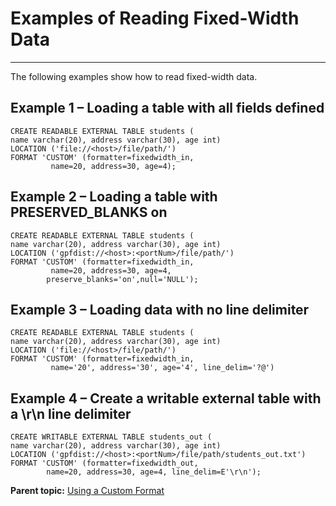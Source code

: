 # Examples of Reading Fixed-Width Data
---

The following examples show how to read fixed-width data.

## <a id="ex1"></a>Example 1 – Loading a table with all fields defined

```
CREATE READABLE EXTERNAL TABLE students (
name varchar(20), address varchar(30), age int)
LOCATION ('file://<host>/file/path/')
FORMAT 'CUSTOM' (formatter=fixedwidth_in, 
         name=20, address=30, age=4);

```

## <a id="ex2"></a>Example 2 – Loading a table with PRESERVED\_BLANKS on

```
CREATE READABLE EXTERNAL TABLE students (
name varchar(20), address varchar(30), age int)
LOCATION ('gpfdist://<host>:<portNum>/file/path/')
FORMAT 'CUSTOM' (formatter=fixedwidth_in, 
         name=20, address=30, age=4,
        preserve_blanks='on',null='NULL');

```

## <a id="ex3"></a>Example 3 – Loading data with no line delimiter

```
CREATE READABLE EXTERNAL TABLE students (
name varchar(20), address varchar(30), age int)
LOCATION ('file://<host>/file/path/')
FORMAT 'CUSTOM' (formatter=fixedwidth_in, 
         name='20', address='30', age='4', line_delim='?@')

```

## <a id="ex4"></a>Example 4 – Create a writable external table with a \\r\\n line delimiter

```
CREATE WRITABLE EXTERNAL TABLE students_out (
name varchar(20), address varchar(30), age int)
LOCATION ('gpfdist://<host>:<portNum>/file/path/students_out.txt')     
FORMAT 'CUSTOM' (formatter=fixedwidth_out, 
        name=20, address=30, age=4, line_delim=E'\r\n');

```

**Parent topic:** [Using a Custom Format](../../load/topics/g-using-a-custom-format.html)

